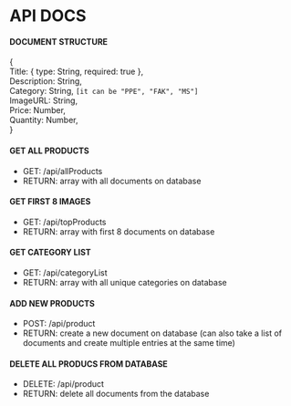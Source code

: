 # API DOCS

#### DOCUMENT STRUCTURE ####

{\
  Title: { type: String, required: true },\
  Description: String,\
  Category: String, `[it can be "PPE", "FAK", "MS"]`\
  ImageURL: String,\
  Price: Number,\
  Quantity: Number,\
}

#### GET ALL PRODUCTS #### 
* GET: /api/allProducts
* RETURN: array with all documents on database

#### GET FIRST 8 IMAGES ####
* GET: /api/topProducts
* RETURN: array with first 8 documents on database

#### GET CATEGORY LIST ####
* GET: /api/categoryList
* RETURN: array with all unique categories on database

#### ADD NEW PRODUCTS ####
* POST: /api/product
* RETURN: create a new document on database (can also take a list of documents and create multiple entries at the same time)

#### DELETE ALL PRODUCS FROM DATABASE ####
* DELETE: /api/product
* RETURN: delete all documents from the database